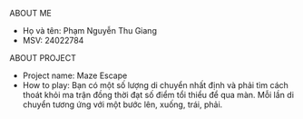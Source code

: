 ABOUT ME
- Họ và tên: Phạm Nguyễn Thu Giang
- MSV: 24022784

ABOUT PROJECT
- Project name: Maze Escape
- How to play: Bạn có một số lượng di chuyển nhất định và phải tìm cách thoát khỏi ma trận đồng thời đạt số điểm tổi thiểu để qua màn. Mỗi lần di chuyển tương ứng với một bước lên, xuống, trái, phải.
